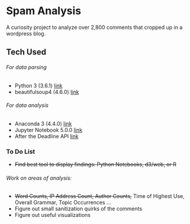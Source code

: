 # Spam Analysis

A curiosity project to analyze over 2,800 comments that cropped up in a wordpress blog. 

## Tech Used
###### For data parsing
* Python 3 (3.6.1) [link](https://www.python.org/downloads/release/python-361/)
* beautifulsoup4 (4.6.0) [link](https://www.crummy.com/software/BeautifulSoup/bs4/download/4.6/)
###### For data analysis
* Anaconda 3 (4.4.0) [link](https://www.continuum.io/downloads)
* Jupyter Notebook 5.0.0 [link](http://jupyter.org/install.html)
* After the Deadline API [link](http://www.afterthedeadline.com/api.slp)

### To Do List
* ~~Find best tool to display findings: Python Notebooks, d3/web, or R~~
###### Work on areas of analysis: 
* ~~Word Counts, IP Address Count, Author Counts,~~ Time of Highest Use, Overall Grammar, Topic Occurrences ...
* Figure out small sanitization quirks of the comments
* Figure out useful visualizations